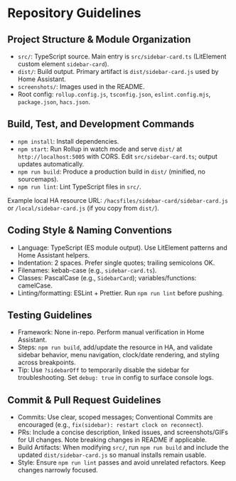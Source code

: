 # Repository Guidelines

## Project Structure & Module Organization
- `src/`: TypeScript source. Main entry is `src/sidebar-card.ts` (LitElement custom element `sidebar-card`).
- `dist/`: Build output. Primary artifact is `dist/sidebar-card.js` used by Home Assistant.
- `screenshots/`: Images used in the README.
- Root config: `rollup.config.js`, `tsconfig.json`, `eslint.config.mjs`, `package.json`, `hacs.json`.

## Build, Test, and Development Commands
- `npm install`: Install dependencies.
- `npm start`: Run Rollup in watch mode and serve `dist/` at `http://localhost:5005` with CORS. Edit `src/sidebar-card.ts`; output updates automatically.
- `npm run build`: Produce a production build in `dist/` (minified, no sourcemaps).
- `npm run lint`: Lint TypeScript files in `src/`.

Example local HA resource URL: `/hacsfiles/sidebar-card/sidebar-card.js` or `/local/sidebar-card.js` (if you copy from `dist/`).

## Coding Style & Naming Conventions
- Language: TypeScript (ES module output). Use LitElement patterns and Home Assistant helpers.
- Indentation: 2 spaces. Prefer single quotes; trailing semicolons OK.
- Filenames: kebab-case (e.g., `sidebar-card.ts`).
- Classes: PascalCase (e.g., `SidebarCard`); variables/functions: camelCase.
- Linting/formatting: ESLint + Prettier. Run `npm run lint` before pushing.

## Testing Guidelines
- Framework: None in-repo. Perform manual verification in Home Assistant.
- Steps: `npm run build`, add/update the resource in HA, and validate sidebar behavior, menu navigation, clock/date rendering, and styling across breakpoints.
- Tip: Use `?sidebarOff` to temporarily disable the sidebar for troubleshooting. Set `debug: true` in config to surface console logs.

## Commit & Pull Request Guidelines
- Commits: Use clear, scoped messages; Conventional Commits are encouraged (e.g., `fix(sidebar): restart clock on reconnect`).
- PRs: Include a concise description, linked issues, and screenshots/GIFs for UI changes. Note breaking changes in README if applicable.
- Build Artifacts: When modifying `src/`, run `npm run build` and include the updated `dist/sidebar-card.js` so manual installs remain usable.
- Style: Ensure `npm run lint` passes and avoid unrelated refactors. Keep changes narrowly focused.

